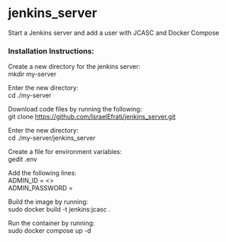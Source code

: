 # jenkins_server
Start a Jenkins server and add a user with JCASC and Docker Compose

### Installation Instructions:
Create a new directory for the jenkins server:      
  mkdir my-server       

Enter the new directory:        
cd ./my-server      

Download code files by running the following:       
git clone https://github.com/IsraelEfrati/jenkins_server.git

Enter the new directory:        
cd ./my-server/jenkins_server

Create a file for environment variables:    
gedit .env

Add the following lines:    
ADMIN_ID = <<user name>>      
ADMIN_PASSWORD = <password>

Build the image by running:     
sudo docker build -t jenkins:jcasc .

Run the container by running:       
sudo docker compose up -d



  
